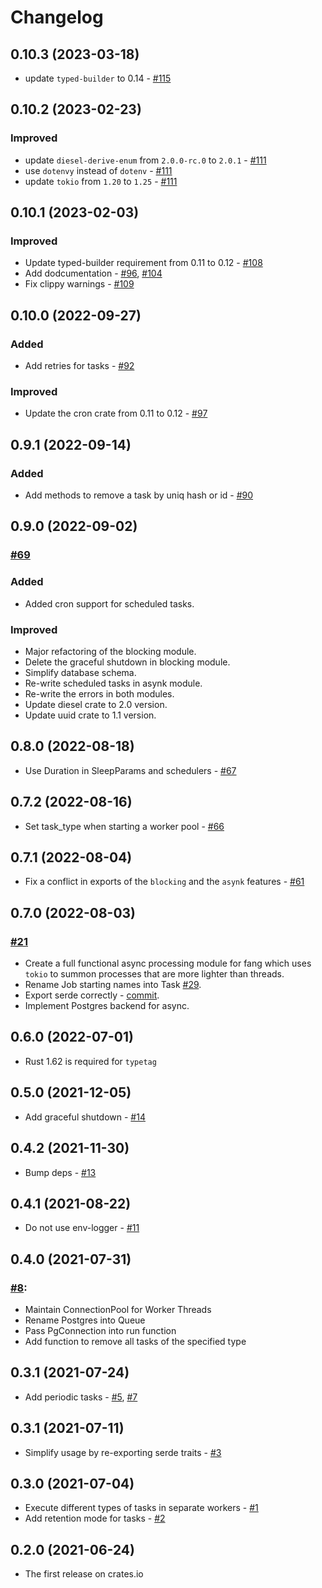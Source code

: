 # Changelog

## 0.10.3 (2023-03-18)

- update `typed-builder` to 0.14 - [#115](https://github.com/ayrat555/fang/pull/115)

## 0.10.2 (2023-02-23)

### Improved

- update `diesel-derive-enum` from `2.0.0-rc.0` to `2.0.1` - [#111](https://github.com/ayrat555/fang/pull/111)
- use `dotenvy` instead of `dotenv` - [#111](https://github.com/ayrat555/fang/pull/111)
- update `tokio` from `1.20` to `1.25` - [#111](https://github.com/ayrat555/fang/pull/111)

## 0.10.1 (2023-02-03)

### Improved

- Update typed-builder requirement from 0.11 to 0.12 - [#108](https://github.com/ayrat555/fang/pull/108)
- Add dodcumentation - [#96](https://github.com/ayrat555/fang/pull/96), [#104](https://github.com/ayrat555/fang/pull/104)
- Fix clippy warnings - [#109](https://github.com/ayrat555/fang/pull/109)

## 0.10.0 (2022-09-27)

### Added

- Add retries for tasks - [#92](https://github.com/ayrat555/fang/pull/92)

### Improved

- Update the cron crate from 0.11 to 0.12 - [#97](https://github.com/ayrat555/fang/pull/97)

## 0.9.1 (2022-09-14)

### Added

- Add methods to remove a task by uniq hash or id - [#90](https://github.com/ayrat555/fang/pull/90)

## 0.9.0 (2022-09-02)

###  [#69](https://github.com/ayrat555/fang/pull/69)

### Added

- Added cron support for scheduled tasks.

### Improved
- Major refactoring of the blocking module.
- Delete the graceful shutdown in blocking module.
- Simplify database schema.
- Re-write scheduled tasks in asynk module.
- Re-write the errors in both modules.
- Update diesel crate to 2.0 version.
- Update uuid crate to 1.1 version.

## 0.8.0 (2022-08-18)

- Use Duration in SleepParams and schedulers - [#67](https://github.com/ayrat555/fang/pull/67)

## 0.7.2 (2022-08-16)

- Set task_type when starting a worker pool - [#66](https://github.com/ayrat555/fang/pull/66)

## 0.7.1 (2022-08-04)

- Fix a conflict in exports of the `blocking` and the `asynk` features - [#61](https://github.com/ayrat555/fang/pull/61)

## 0.7.0 (2022-08-03)

### [#21](https://github.com/ayrat555/fang/pull/21)

- Create a full functional async processing module for fang which uses `tokio` to summon processes that are more lighter than threads.
- Rename Job starting names into Task [#29](https://github.com/ayrat555/fang/pull/29).
- Export serde correctly - [commit](https://github.com/ayrat555/fang/pull/21/commits/cf2ce19c970e93d71e387526e882c67db53cea18).
- Implement Postgres backend for async.

## 0.6.0 (2022-07-01)

- Rust 1.62 is required for `typetag`

## 0.5.0 (2021-12-05)

- Add graceful shutdown - [#14](https://github.com/ayrat555/fang/pull/14)

## 0.4.2 (2021-11-30)

- Bump deps - [#13](https://github.com/ayrat555/fang/pull/13)

## 0.4.1 (2021-08-22)

- Do not use env-logger - [#11](https://github.com/ayrat555/fang/pull/11)

## 0.4.0 (2021-07-31)

### [#8](https://github.com/ayrat555/fang/pull/8):

- Maintain ConnectionPool for Worker Threads
- Rename Postgres into Queue
- Pass PgConnection into run function
- Add function to remove all tasks of the specified type

## 0.3.1 (2021-07-24)

- Add periodic tasks - [#5](https://github.com/ayrat555/fang/pull/5), [#7](https://github.com/ayrat555/fang/pull/7)

## 0.3.1 (2021-07-11)

- Simplify usage by re-exporting serde traits - [#3](https://github.com/ayrat555/fang/pull/3)

## 0.3.0 (2021-07-04)

- Execute different types of tasks in separate workers - [#1](https://github.com/ayrat555/fang/pull/1)
- Add retention mode for tasks - [#2](https://github.com/ayrat555/fang/pull/2)

## 0.2.0 (2021-06-24)

- The first release on crates.io
